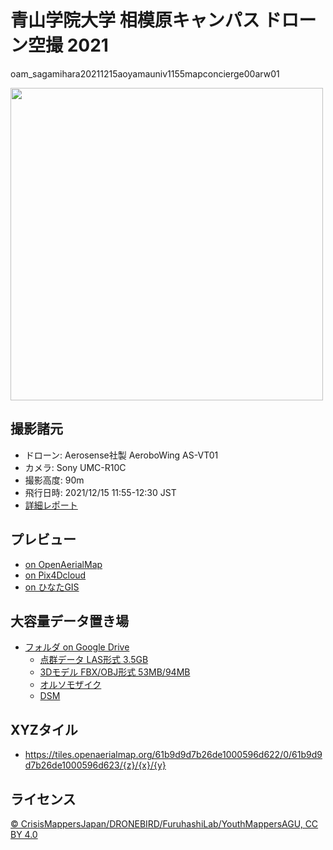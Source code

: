 # 青山学院大学 相模原キャンパス ドローン空撮 2021
oam_sagamihara20211215aoyamauniv1155mapconcierge00arw01

<img src="https://user-images.githubusercontent.com/416977/146176110-e13bbc47-cfc5-48b2-b69c-0c826651c2cf.jpg" width="500" >

## 撮影諸元
* ドローン: Aerosense社製 AeroboWing AS-VT01
* カメラ: Sony UMC-R10C
* 撮影高度: 90m
* 飛行日時: 2021/12/15 11:55-12:30 JST
* [詳細レポート](https://map.openaerialmap.org/#/139.4027253985405,35.56669756203105,18/latest/61b9dc7ab26de1000596d625?_k=854uqh)

## プレビュー
* [on OpenAerialMap](https://map.openaerialmap.org/#/139.4027253985405,35.56669756203105,18/latest/61b9dc7ab26de1000596d625?_k=854uqh)
* [on Pix4Dcloud](https://cloud.pix4d.com/dataset/1041613/model?shareToken=8ed2ef38-19cb-4e11-b360-960a1200d935)
* [on ひなたGIS](https://hgis.pref.miyazaki.lg.jp/hinata/hinata.html#fKPIZQXAQeVY)

## 大容量データ置き場
* [フォルダ on Google Drive](https://drive.google.com/drive/folders/1SrPOCXU9xYVeIwTsABtj8ILkC_CtIg09?usp=sharing)
  - [点群データ LAS形式 3.5GB](https://drive.google.com/file/d/10zmXAxmwhferXEYXts4ZPoLQLX6_KX1H/view?usp=sharing)
  - [3Dモデル FBX/OBJ形式 53MB/94MB](https://drive.google.com/file/d/10zmXAxmwhferXEYXts4ZPoLQLX6_KX1H/view?usp=sharing)
  - [オルソモザイク](https://drive.google.com/file/d/1KfGYY3oXrgx0uPH8iGkqBuaY3KnUY_tU/view?usp=sharing)
  - [DSM](https://drive.google.com/file/d/19hFB599OsCdoiloIBw9sN0-K7sX-rNrh/view?usp=sharing)

## XYZタイル
* https://tiles.openaerialmap.org/61b9d9d7b26de1000596d622/0/61b9d9d7b26de1000596d623/{z}/{x}/{y}

## ライセンス
[© CrisisMappersJapan/DRONEBIRD/FuruhashiLab/YouthMappersAGU, CC BY 4.0](https://github.com/dronebird/oam_sagamihara20211215aoyamauniv1155mapconcierge00arw01/blob/main/LICENSE.md)
